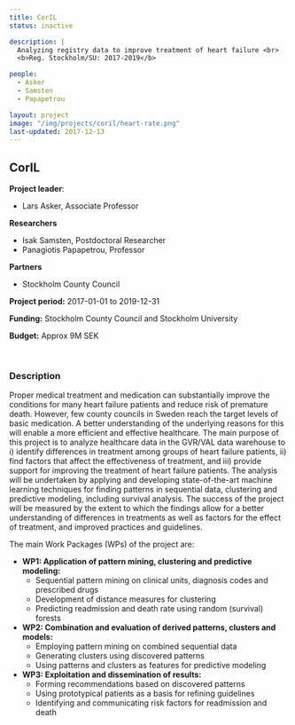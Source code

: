 ```yaml
---
title: CorIL
status: inactive

description: |
  Analyzing registry data to improve treatment of heart failure <br>
  <b>Reg. Stockholm/SU: 2017-2019</b>

people:
  - Asker
  - Samsten
  - Papapetrou

layout: project
image: "/img/projects/coril/heart-rate.png"
last-updated: 2017-12-13
---
```


## CorIL

**Project leader**:
- Lars Asker, Associate Professor

**Researchers**
- Isak Samsten, Postdoctoral Researcher
- Panagiotis Papapetrou, Professor

**Partners**
- Stockholm County Council

**Project period:** 2017-01-01 to 2019-12-31

**Funding:** Stockholm County Council and Stockholm University

**Budget:** Approx 9M SEK

<!-- [![EXTREMUM](http://img.youtube.com/vi/2Bp0-3XsUWk/0.jpg)](https://youtu.be/2Bp0-3XsUWk "EXTREMUM" ){:target="_blank"} -->

<br>

### Description

Proper medical treatment and medication can substantially improve the conditions for many heart failure patients and reduce risk of premature death. However, few county councils in Sweden reach the target levels of basic medication. A better understanding of the underlying reasons for this will enable a more efficient and effective healthcare. The main purpose of this project is to analyze healthcare data in the GVR/VAL data warehouse to i) identify differences in treatment among groups of heart failure patients, ii) find factors that affect the effectiveness of treatment, and iii) provide support for improving the treatment of heart failure patients. The analysis will be undertaken by applying and developing state-of-the-art machine learning techniques for finding patterns in sequential data, clustering and predictive modeling, including survival analysis. The success of the project will be measured by the extent to which the findings allow for a better understanding of differences in treatments as well as factors for the effect of treatment, and improved practices and guidelines.

The main Work Packages (WPs) of the project are:

- **WP1: Application of pattern mining, clustering and predictive modeling:**
  - Sequential pattern mining on clinical units, diagnosis codes and prescribed drugs
  - Development of distance measures for clustering
  - Predicting readmission and death rate using random (survival) forests
- **WP2: Combination and evaluation of derived patterns, clusters and models:**
  - Employing pattern mining on combined sequential data
  - Generating clusters using discovered patterns
  - Using patterns and clusters as features for predictive modeling
- **WP3: Exploitation and dissemination of results:**
  - Forming recommendations based on discovered patterns
  - Using prototypical patients as a basis for refining guidelines
  - Identifying and communicating risk factors for readmission and death
